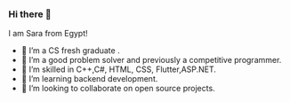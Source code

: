 ### Hi there 👋
I am Sara from Egypt!
- 🔭 I’m a CS fresh graduate .
- 🌱 I’m a good problem solver and previously a competitive programmer.
- 🌱 I’m skilled in C++,C#, HTML, CSS, Flutter,ASP.NET.
- 🌱 I’m learning backend development.
- 👯 I’m looking to collaborate on open source projects.


